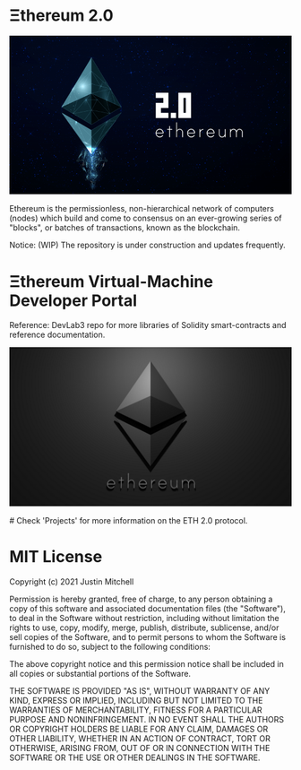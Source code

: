 # Ξthereum 2.0 
<p align="center">
  <img src="2021-ethereum2logo-mitchtesla.png" alt="demo" />
</p>
Ethereum is the permissionless, non-hierarchical network of computers (nodes) which build and come to consensus on an ever-growing series of "blocks", or batches of transactions, known as the blockchain. 

Notice: (WIP) The repository is under construction and updates frequently.

# Ξthereum Virtual-Machine Developer Portal

Reference: DevLab3 repo for more libraries of Solidity smart-contracts and reference documentation.
<p align="center">
  <img src="MTeslaEthereumlogo.png" alt="demo" />
</p>
# Check 'Projects' for more information on the ETH 2.0 protocol.

# MIT License

Copyright (c) 2021 Justin Mitchell

Permission is hereby granted, free of charge, to any person obtaining a copy
of this software and associated documentation files (the "Software"), to deal
in the Software without restriction, including without limitation the rights
to use, copy, modify, merge, publish, distribute, sublicense, and/or sell
copies of the Software, and to permit persons to whom the Software is
furnished to do so, subject to the following conditions:

The above copyright notice and this permission notice shall be included in all
copies or substantial portions of the Software.

THE SOFTWARE IS PROVIDED "AS IS", WITHOUT WARRANTY OF ANY KIND, EXPRESS OR
IMPLIED, INCLUDING BUT NOT LIMITED TO THE WARRANTIES OF MERCHANTABILITY,
FITNESS FOR A PARTICULAR PURPOSE AND NONINFRINGEMENT. IN NO EVENT SHALL THE
AUTHORS OR COPYRIGHT HOLDERS BE LIABLE FOR ANY CLAIM, DAMAGES OR OTHER
LIABILITY, WHETHER IN AN ACTION OF CONTRACT, TORT OR OTHERWISE, ARISING FROM,
OUT OF OR IN CONNECTION WITH THE SOFTWARE OR THE USE OR OTHER DEALINGS IN THE
SOFTWARE.
